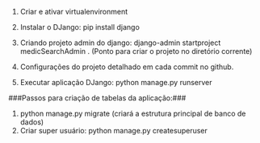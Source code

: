 1. Criar e ativar virtualenvironment 
2. Instalar o DJango: pip install django
3. Criando projeto admin do django: django-admin startproject medicSearchAdmin . (Ponto  para criar o projeto no diretório corrente)

4. Configurações do projeto detalhado em cada commit no github.
5. Executar aplicação DJango: python manage.py runserver

###Passos para criação de tabelas da aplicação:###
1. python manage.py migrate (criará a estrutura principal de banco de dados)
2. Criar super usuário: python manage.py createsuperuser

